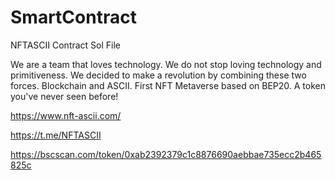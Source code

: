 # SmartContract
NFTASCII Contract Sol File

We are a team that loves technology. We do not stop loving technology and primitiveness.
We decided to make a revolution by combining these two forces. Blockchain and ASCII.
First NFT Metaverse based on BEP20. A token you've never seen before!

https://www.nft-ascii.com/

https://t.me/NFTASCII

https://bscscan.com/token/0xab2392379c1c8876690aebbae735ecc2b465825c
